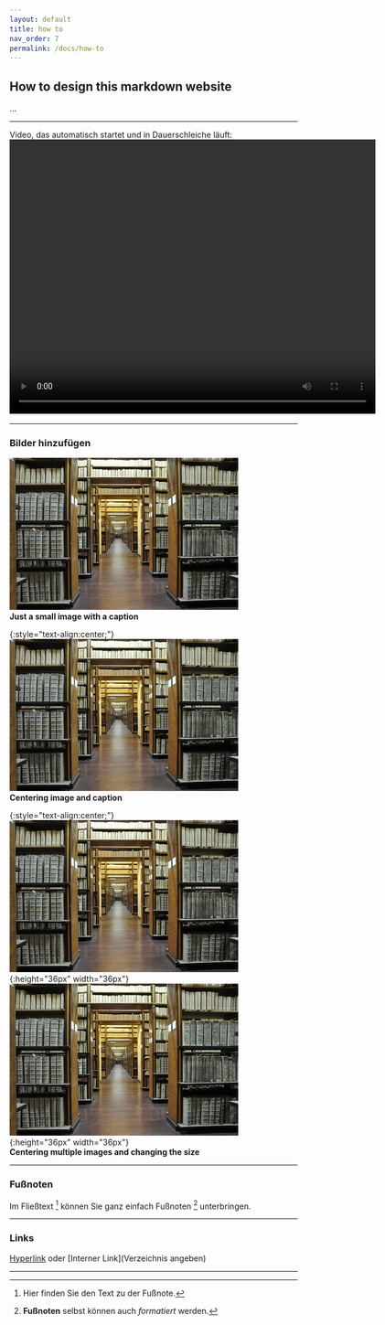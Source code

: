 ```yaml
---
layout: default
title: how to
nav_order: 7
permalink: /docs/how-to
---
```


## How to design this markdown website

...

---

Video, das automatisch startet und in Dauerschleiche läuft:
<video src="assets/images/time.mp4" type="mp4/video" width="640" height="480" autoplay="autoplay" loop="loop" controls="controls"></video> 

---

### Bilder hinzufügen

![small-image.jpg](assets/images/small-image.jpg)
<br>
<b>Just a small image with a caption</b>


{:style="text-align:center;"}
![small-image.jpg](assets/images/small-image.jpg)
<br>
<b>Centering image and caption</b>


{:style="text-align:center;"}
![small-image.jpg](assets/images/small-image.jpg){:height="36px" width="36px"}
![small-image.jpg](assets/images/small-image.jpg){:height="36px" width="36px"}
<br>
<b>Centering multiple images and changing  the size</b>

---

### Fußnoten

Im Fließtext [^1] können Sie ganz einfach Fußnoten [^2] unterbringen.

[^1]: Hier finden Sie den Text zu der Fußnote.
[^2]: **Fußnoten** selbst können auch *formatiert* werden.

---

### Links

[Hyperlink](http://www.kreis-soest.de/familie_soziales/familie/betreuung/kita/kita_karte.php) oder [Interner Link](Verzeichnis angeben)

---
